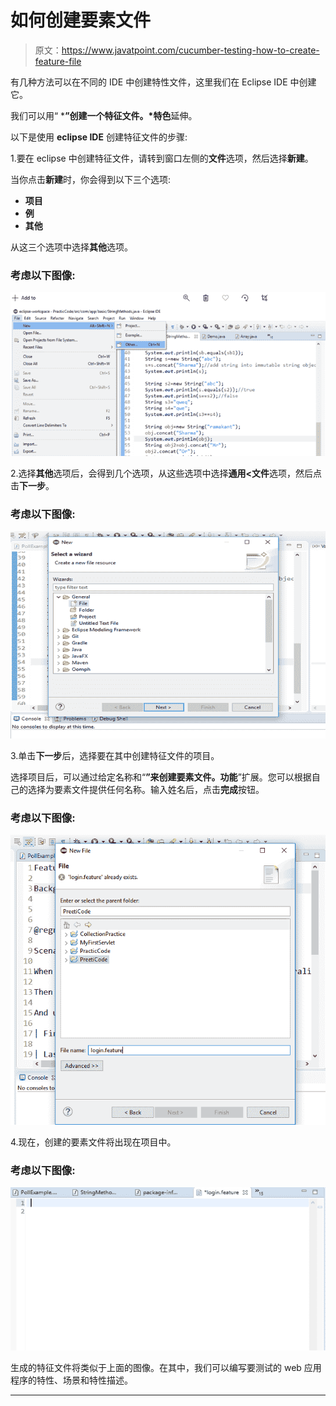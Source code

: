 # 如何创建要素文件

> 原文：<https://www.javatpoint.com/cucumber-testing-how-to-create-feature-file>

有几种方法可以在不同的 IDE 中创建特性文件，这里我们在 Eclipse IDE 中创建它。

我们可以用“ ***”创建一个特征文件。*特色**延伸。

以下是使用 **eclipse IDE** 创建特征文件的步骤:

1.要在 eclipse 中创建特征文件，请转到窗口左侧的**文件**选项，然后选择**新建**。

当你点击**新建**时，你会得到以下三个选项:

*   **项目**
*   **例**
*   **其他**

从这三个选项中选择**其他**选项。

### 考虑以下图像:

![How to create Feature File](img/1514bc76e9443403934931f2dd33eeea.png)

2.选择**其他**选项后，会得到几个选项，从这些选项中选择**通用<文件**选项，然后点击**下一步**。

### 考虑以下图像:

![How to create Feature File](img/4e9c9c05122a40730f404216cd358256.png)

3.单击**下一步**后，选择要在其中创建特征文件的项目。

选择项目后，可以通过给定名称和“**”来创建要素文件。功能**”扩展。您可以根据自己的选择为要素文件提供任何名称。输入姓名后，点击**完成**按钮。

### 考虑以下图像:

![How to create Feature File](img/835381b7ac75f4cf3bb8ff104883353a.png)

4.现在，创建的要素文件将出现在项目中。

### 考虑以下图像:

![How to create Feature File](img/83da7fb26c41a6e6fe883dac9cbb0c86.png)

生成的特征文件将类似于上面的图像。在其中，我们可以编写要测试的 web 应用程序的特性、场景和特性描述。

* * *